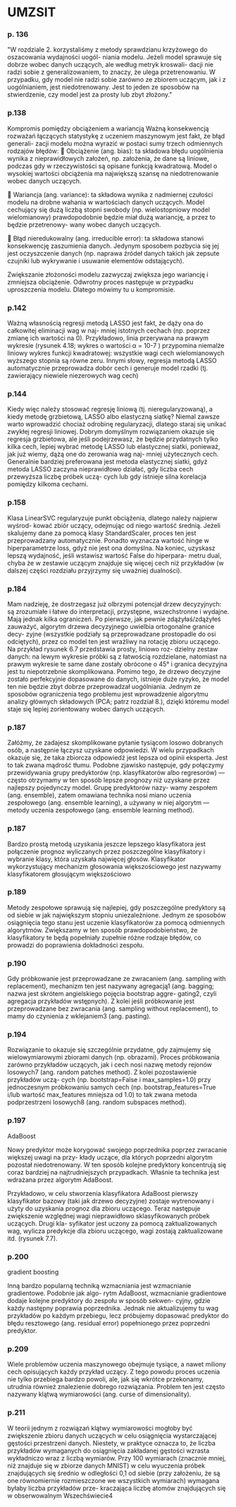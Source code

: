 # UMZSIT

### p. 136

"W rozdziale 2. korzystaliśmy z metody sprawdzianu krzyżowego do oszacowania wydajności uogól-
niania modelu. Jeżeli model sprawuje się dobrze wobec danych uczących, ale według metryk kroswali-
dacji nie radzi sobie z generalizowaniem, to znaczy, że ulega przetrenowaniu. W przypadku, gdy
model nie radzi sobie zarówno ze zbiorem uczącym, jak i z uogólnianiem, jest niedotrenowany.
Jest to jeden ze sposobów na stwierdzenie, czy model jest za prosty lub zbyt złożony."

### p.138

Kompromis pomiędzy obciążeniem a wariancją
Ważną konsekwencją rozważań łączących statystykę z uczeniem maszynowym jest fakt, że błąd generali-
zacji modelu można wyrazić w postaci sumy trzech odmiennych rodzajów błędów:
 Obciążenie (ang. bias): ta składowa błędu uogólnienia wynika z nieprawidłowych założeń, np.
założenia, że dane są liniowe, podczas gdy w rzeczywistości są opisane funkcją kwadratową. Model
o wysokiej wartości obciążenia ma największą szansę na niedotrenowanie wobec danych uczących.

 Wariancja (ang. variance): ta składowa wynika z nadmiernej czułości modelu na drobne wahania
w wartościach danych uczących. Model cechujący się dużą liczbą stopni swobody (np. wielostopniowy
model wielomianowy) prawdopodobnie będzie miał dużą wariancję, a przez to będzie przetrenowy-
wany wobec danych uczących.

 Błąd nieredukowalny (ang. irreducible error): ta składowa stanowi konsekwencję zaszumienia
danych. Jedynym sposobem pozbycia się jej jest oczyszczenie danych (np. naprawa źródeł danych
takich jak zepsute czujniki lub wykrywanie i usuwanie elementów odstających).

Zwiększanie złożoności modelu zazwyczaj zwiększa jego wariancję i zmniejsza obciążenie. Odwrotny
proces następuje w przypadku uproszczenia modelu. Dlatego mówimy tu u kompromisie.

### p.142

Ważną własnością regresji metodą LASSO jest fakt, że dąży ona do całkowitej eliminacji wag w naj-
mniej istotnych cechach (np. poprzez zmianę ich wartości na 0). Przykładowo, linia przerywana
na prawym wykresie (rysunek 4.18; wykres o wartości α = 10-7
) przypomina niemalże liniowy wykres
funkcji kwadratowej: wszystkie wagi cech wielomianowych wyższego stopnia są równe zeru. Innymi
słowy, regresja metodą LASSO automatycznie przeprowadza dobór cech i generuje model rzadki
(tj. zawierający niewiele niezerowych wag cech)

### p.144

Kiedy więc należy stosować regresję liniową (tj. nieregularyzowaną), a kiedy metodę grzbietową,
LASSO albo elastyczną siatkę? Niemal zawsze warto wprowadzić chociaż odrobinę regularyzacji,
dlatego staraj się unikać zwykłej regresji liniowej. Dobrym domyślnym rozwiązaniem okazuje się
regresja grzbietowa, ale jeśli podejrzewasz, że będzie przydatnych tylko kilka cech, lepiej wybrać
metodę LASSO lub elastycznej siatki, ponieważ, jak już wiemy, dążą one do zerowania wag naj-
mniej użytecznych cech. Generalnie bardziej preferowana jest metoda elastycznej siatki, gdyż
metoda LASSO zaczyna nieprawidłowo działać, gdy liczba cech przewyższa liczbę próbek uczą-
cych lub gdy istnieje silna korelacja pomiędzy kilkoma cechami.

### p.158

Klasa LinearSVC regularyzuje punkt obciążenia, dlatego należy najpierw wyśrod-
kować zbiór uczący, odejmując od niego wartość średnią. Jeżeli skalujemy dane za
pomocą klasy StandardScaler, proces ten jest przeprowadzany automatycznie.
Ponadto wyznacza wartość hinge w hiperparametrze loss, gdyż nie jest ona domyślna.
Na koniec, uzyskasz lepszą wydajność, jeśli wstawisz wartość False do hiperpara-
metru dual, chyba że w zestawie uczącym znajduje się więcej cech niż przykładów
(w dalszej części rozdziału przyjrzymy się uważniej dualności).

### p.184

Mam nadzieję, że dostrzegasz już olbrzymi potencjał drzew decyzyjnych: są zrozumiałe i łatwe do
interpretacji, przystępne, wszechstronne i wydajne. Mają jednak kilka ograniczeń. Po pierwsze, jak
pewnie zdążyłaś/zdążyłeś zauważyć, algorytm drzewa decyzyjnego uwielbia ortogonalne granice decy-
zyjne (wszystkie podziały są przeprowadzane prostopadle do osi odciętych), przez co model ten
jest wrażliwy na rotację zbioru uczącego. Na przykład rysunek 6.7 przedstawia prosty, liniowo roz-
dzielny zestaw danych: na lewym wykresie próbki są z łatwością rozdzielane, natomiast na prawym
wykresie te same dane zostały obrócone o 45° i granica decyzyjna jest tu niepotrzebnie skomplikowana.
Pomimo tego, że drzewo decyzyjne zostało perfekcyjnie dopasowane do danych, istnieje duże ryzyko,
że model ten nie będzie zbyt dobrze przeprowadzał uogólniania. Jednym ze sposobów ograniczenia
tego problemu jest wprowadzenie algorytmu analizy głównych składowych (PCA; patrz rozdział 8.),
dzięki któremu model staje się lepiej zorientowany wobec danych uczących.

### p.187

Załóżmy, że zadajesz skomplikowane pytanie tysiącom losowo dobranych osób, a następnie łączysz
uzyskane odpowiedzi. W wielu przypadkach okazuje się, że taka zbiorcza odpowiedź jest lepsza
od opinii eksperta. Jest to tak zwana mądrość tłumu. Podobne zjawisko następuje, gdy połączymy
przewidywania grupy predyktorów (np. klasyfikatorów albo regresorów) — często otrzymamy w ten
sposób lepsze prognozy niż uzyskane przez najlepszy pojedynczy model. Grupę predyktorów nazy-
wamy zespołem (ang. ensemble), zatem omawiana technika nosi miano uczenia zespołowego
(ang. ensemble learning), a używany w niej algorytm — metody uczenia zespołowego (ang. ensemble
learning method).

### p.187

Bardzo prostą metodą uzyskania jeszcze lepszego klasyfikatora jest połączenie prognoz wyliczanych
przez poszczególne klasyfikatory i wybranie klasy, która uzyskała najwięcej głosów. Klasyfikator
wykorzystujący mechanizm głosowania większościowego jest nazywamy klasyfikatorem głosującym
większościowo

### p.189

Metody zespołowe sprawują się najlepiej, gdy poszczególne predyktory są od siebie
w jak największym stopniu uniezależnione. Jednym ze sposobów osiągnięcia tego
stanu jest uczenie klasyfikatorów za pomocą odmiennych algorytmów. Zwiększamy
w ten sposób prawdopodobieństwo, że klasyfikatory te będą popełniały zupełnie
różne rodzaje błędów, co prowadzi do poprawienia dokładności zespołu.

### p.190

Gdy próbkowanie jest przeprowadzane ze zwracaniem (ang. sampling with replacement), mechanizm
ten jest nazywany agregacją1 (ang. bagging; nazwa jest skrótem angielskiego pojęcia bootstrap aggre-
gating2, czyli agregacja przykładów wstępnych). Z kolei jeśli próbkowanie jest przeprowadzane bez
zwracania (ang. sampling without replacement), to mamy do czynienia z wklejaniem3 (ang. pasting).

### p.194

Rozwiązanie to okazuje się szczególnie przydatne, gdy zajmujemy się wielowymiarowymi zbiorami
danych (np. obrazami). Proces próbkowania zarówno przykładów uczących, jak i cech nosi nazwę
metody rejonów losowych7 (ang. random patches method). Z kolei pozostawienie przykładów uczą-
cych (np. bootstrap=False i max_samples=1.0) przy jednoczesnym próbkowaniu samych cech
(np. bootstrap_features=True i/lub wartość max_features mniejsza od 1.0) to tak zwana metoda
podprzestrzeni losowych8 (ang. random subspaces method).

### p.197

AdaBoost

Nowy predyktor może korygować swojego poprzednika poprzez zwracanie większej uwagi na przy-
kłady uczące, dla których poprzedni algorytm pozostał niedotrenowany. W ten sposób kolejne
predyktory koncentrują się coraz bardziej na najtrudniejszych przypadkach. Właśnie ta technika
jest wdrażana przez algorytm AdaBoost.

Przykładowo, w celu stworzenia klasyfikatora AdaBoost pierwszy klasyfikator bazowy (taki jak
drzewo decyzyjne) zostaje wytrenowany i użyty do uzyskania prognoz dla zbioru uczącego. Teraz
następuje zwiększenie względnej wagi nieprawidłowo sklasyfikowanych próbek uczących. Drugi kla-
syfikator jest uczony za pomocą zaktualizowanych wag, wylicza predykcje dla zbioru uczącego,
wagi zostają zaktualizowane itd. (rysunek 7.7).

### p.200

gradient boosting

Inną bardzo popularną techniką wzmacniania jest wzmacnianie gradientowe. Podobnie jak algo-
rytm AdaBoost, wzmacnianie gradientowe dodaje kolejne predyktory do zespołu w sposób sekwen-
cyjny, gdzie każdy następny poprawia poprzednika. Jednak nie aktualizujemy tu wag przykładów
po każdym przebiegu, lecz próbujemy dopasować predyktor do błędu resztowego (ang. residual error)
popełnionego przez poprzedni predyktor.

### p.209

Wiele problemów uczenia maszynowego obejmuje tysiące, a nawet miliony cech opisujących każdy
przykład uczący. Z tego powodu proces uczenia nie tylko przebiega bardzo powoli, ale, jak się wkrótce
przekonamy, utrudnia również znalezienie dobrego rozwiązania. Problem ten jest często nazywany
klątwą wymiarowości (ang. curse of dimensionality).

### p.211

W teorii jednym z rozwiązań klątwy wymiarowości mogłoby być zwiększenie zbioru danych uczących
w celu osiągnięcia wystarczającej gęstości przestrzeni danych. Niestety, w praktyce oznacza to, że liczba
przykładów wymaganych do osiągnięcia zakładanej gęstości wzrasta wykładniczo wraz z liczbą
wymiarów. Przy 100 wymiarach (znacznie mniej, niż znajduje się w zbiorze danych MNIST) w celu
wyuczenia próbek znajdujących się średnio w odległości 0,1 od siebie (przy założeniu, że są one
równomiernie rozmieszczone we wszystkich wymiarach) wymagana byłaby liczba przykładów prze-
kraczająca liczbę atomów znajdujących się w obserwowalnym Wszechświecie4
